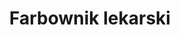 ---
title: 'Farbownik lekarski'
latina: '(Anchusa officinalis)'
pubDate: 'Jun 08 2025'
mainImage: 'farbownik_lekarski_vs7i71'
level1: 'rośliny naczyniowe'
level2: 'astropodobne'
level3: 'ogórecznikowate'
level4: 'farbownik'
flowertime: 'maj - październik'
where: 'Pochodzi ze strefy umiarkowanej Europy oraz Turcji. Rozprzestrzenił się jednak po świecie i obecnie występuje w całej niemal Europie (brak go w Anglii i Islandii), w Ameryce Północnej na znacznych obszarach USA i Kanady, w Rosji, Japonii oraz w niektórych krajach Ameryki Środkowej, Południowej i Afryki. W Polsce na niżu i pogórzu występuje pospolicie.'
---
